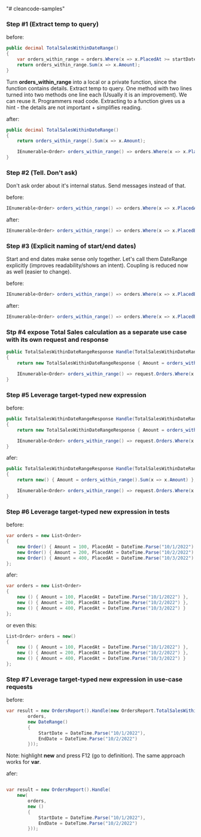"# cleancode-samples" 

### Step #1 (Extract temp to query)

before:

```csharp
public decimal TotalSalesWithinDateRange()
{
    var orders_within_range = orders.Where(x => x.PlacedAt >= startDate && x.PlacedAt <= endDate);
    return orders_within_range.Sum(x => x.Amount);
}
```

Turn **orders_within_range** into a local or a private function, since the function contains details. Extract temp to query.
One method with two lines turned into two methods one line each (Usually it is an improvement). We can reuse it.
Programmers read code. Extracting to a function gives us a hint - the details are not important + simplifies reading.

after:

```csharp
public decimal TotalSalesWithinDateRange()
{
    return orders_within_range().Sum(x => x.Amount);

    IEnumerable<Order> orders_within_range() => orders.Where(x => x.PlacedAt >= startDate && x.PlacedAt <= endDate);
}
```

### Step #2 (Tell. Don't ask)

Don't ask order about it's internal status. Send messages instead of that.

before:

```csharp
IEnumerable<Order> orders_within_range() => orders.Where(x => x.PlacedAt >= startDate && x.PlacedAt <= endDate);
```

after:

```csharp
IEnumerable<Order> orders_within_range() => orders.Where(x => x.PlacedBetween(startDate, endDate));
```

### Step #3 (Explicit naming of start/end dates)

Start and end dates make sense only together. Let's call them DateRange explicitly (improves readability/shows an intent). Coupling is reduced now as well (easier to change).

before:


```csharp
IEnumerable<Order> orders_within_range() => orders.Where(x => x.PlacedBetween(startDate, endDate));
```

after:


```csharp
IEnumerable<Order> orders_within_range() => orders.Where(x => x.PlacedBetween(startDate, endDate));
```

### Stp #4 expose Total Sales calculation as a separate use case with its own request and response

```csharp
public TotalSalesWithinDateRangeResponse Handle(TotalSalesWithinDateRangeRequest request)
{
    return new TotalSalesWithinDateRangeResponse { Amount = orders_within_range().Sum(x => x.Amount) };

    IEnumerable<Order> orders_within_range() => request.Orders.Where(x => x.PlacedBetween(request.DateRange));
}
```


### Step #5 Leverage target-typed new expression

before:

```csharp
public TotalSalesWithinDateRangeResponse Handle(TotalSalesWithinDateRangeRequest request)
{
    return new TotalSalesWithinDateRangeResponse { Amount = orders_within_range().Sum(x => x.Amount) };

    IEnumerable<Order> orders_within_range() => request.Orders.Where(x => x.PlacedBetween(request.DateRange));
}
```

afer:


```csharp
public TotalSalesWithinDateRangeResponse Handle(TotalSalesWithinDateRangeRequest request)
{
    return new() { Amount = orders_within_range().Sum(x => x.Amount) };

    IEnumerable<Order> orders_within_range() => request.Orders.Where(x => x.PlacedBetween(request.DateRange));
}
```



### Step #6 Leverage target-typed new expression in tests

before:

```csharp
var orders = new List<Order>
{
    new Order() { Amount = 100, PlacedAt = DateTime.Parse("10/1/2022") },
    new Order() { Amount = 200, PlacedAt = DateTime.Parse("10/2/2022") },
    new Order() { Amount = 400, PlacedAt = DateTime.Parse("10/3/2022") }
};
```

afer:


```csharp
var orders = new List<Order>
{
    new () { Amount = 100, PlacedAt = DateTime.Parse("10/1/2022") },
    new () { Amount = 200, PlacedAt = DateTime.Parse("10/2/2022") },
    new () { Amount = 400, PlacedAt = DateTime.Parse("10/3/2022") }
};
```

or even this:

```csharp
List<Order> orders = new()
{
    new () { Amount = 100, PlacedAt = DateTime.Parse("10/1/2022") },
    new () { Amount = 200, PlacedAt = DateTime.Parse("10/2/2022") },
    new () { Amount = 400, PlacedAt = DateTime.Parse("10/3/2022") }
};
```

### Step #7 Leverage target-typed new expression in use-case requests

before:

```csharp
var result = new OrdersReport().Handle(new OrdersReport.TotalSalesWithinDateRangeRequest(
        orders,
        new DateRange()
        {
            StartDate = DateTime.Parse("10/1/2022"),
            EndDate = DateTime.Parse("10/2/2022")
        }));

```

Note: highlight **new** and press F12 (go to definition). The same approach works for **var**.

afer:


```csharp

var result = new OrdersReport().Handle(
    new(
        orders,
        new ()
        {
            StartDate = DateTime.Parse("10/1/2022"),
            EndDate = DateTime.Parse("10/2/2022")
        }));

```
